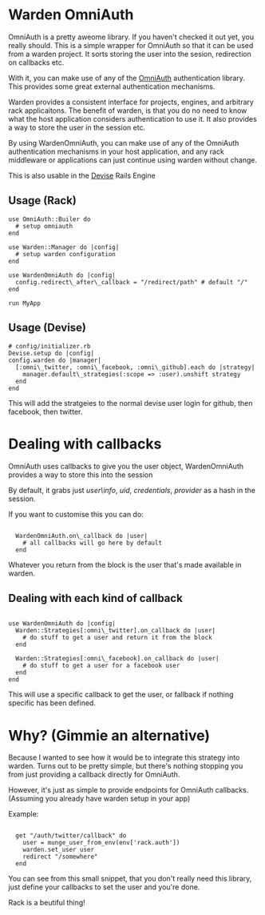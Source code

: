 # Warden OmniAuth

OmniAuth is a pretty aweome library.  If you haven't checked it out yet, you really should. This is a simple wrapper for OmniAuth so that it can be used from a warden project.  It sorts storing the user into the sesion, redirection on callbacks etc.

With it, you can make use of any of the [OmniAuth](http://github.com/intridea/omniauth) authentication library.  This provides some great external authentication mechanisms.

Warden provides a consistent interface for projects, engines, and arbitrary rack applicaitons.  The benefit of warden, is that you do no need to know what the host application considers authentication to use it.  It also provides a way to store the user in the session etc.

By using WardenOmniAuth, you can make use of any of the OmniAuth authentication mechanisms in your host application, and any rack middleware or applications can just continue using warden without change.

This is also usable in the [Devise](http://github.com/plataformatec/devise) Rails Engine
## Usage (Rack)

<pre><code>use OmniAuth::Builer do
  # setup omniauth
end

use Warden::Manager do |config|
  # setup warden configuration
end

use WardenOmniAuth do |config|
  config.redirect\_after\_callback = "/redirect/path" # default "/"
end

run MyApp
</code></pre>

## Usage (Devise)

<pre><code># config/initializer.rb
Devise.setup do |config|
config.warden do |manager|
  [:omni\_twitter, :omni\_facebook, :omni\_github].each do |strategy|
    manager.default\_strategies(:scope => :user).unshift strategy
  end
end
</code></pre>

This will add the stratgeies to the normal devise user login for github, then facebook, then twitter.

# Dealing with callbacks

OmniAuth uses callbacks to give you the user object, WardenOmniAuth provides a way to store this into the session

By default, it grabs just _user\\info_, _uid_, _credentials_, _provider_ as a hash in the session.

If you want to customise this you can do:

<pre><code>
  WardenOmniAuth.on\_callback do |user|
    # all callbacks will go here by default
  end
</code></pre>

Whatever you return from the block is the user that's made available in warden.

## Dealing with each kind of callback

<pre><code>
use WardenOmniAuth do |config|
  Warden::Strategies[:omni\_twitter].on_callback do |user|
    # do stuff to get a user and return it from the block
  end

  Warden::Strategies[:omni\_facebook].on_callback do |user|
    # do stuff to get a user for a facebook user
  end
end
</code></pre>

This will use a specific callback to get the user, or fallback if nothing specific has been defined.


# Why? (Gimmie an alternative)

Because I wanted to see how it would be to integrate this strategy into warden.  Turns out to be pretty simple, but there's nothing stopping you from just providing a callback directly for OmniAuth.

However, it's just as simple to provide endpoints for OmniAuth callbacks. (Assuming you already have warden setup in your app)

Example:

<pre><code>
  get "/auth/twitter/callback" do
    user = munge_user_from_env(env['rack.auth'])
    warden.set_user user
    redirect "/somewhere"
  end
</code></pre>

You can see from this small snippet, that you don't really need this library, just define your callbacks to set the user and you're done.

Rack is a beutiful thing!
